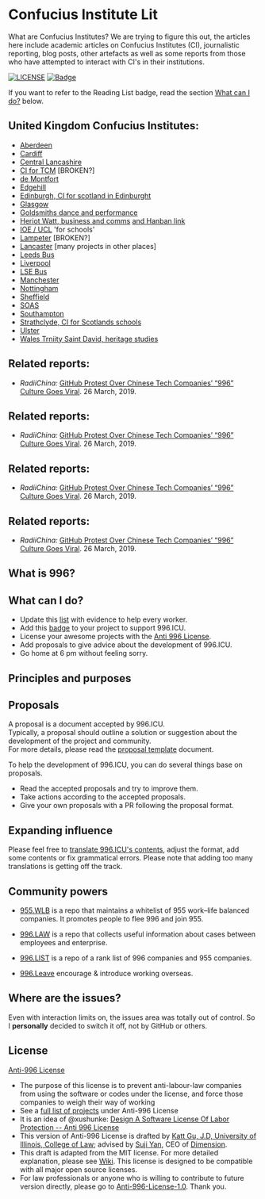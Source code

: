 Confucius Institute Lit
=======

What are Confucius Institutes? We are trying to figure this out, the articles here include academic articles on Confucius Institutes (CI), journalistic reporting, blog posts, other artefacts as well as some reports from those who have attempted to interact with CI's in their institutions.

[![LICENSE](https://img.shields.io/badge/license-Reading%20List-blue.svg)](https://github.com/carwynmorris/readinglists/blob/master/LICENSE.md)
[![Badge](https://img.shields.io/badge/link-ReadingList-red.svg)](https://github.com/carwynmorris/readinglists/blob/master/README.md)

If you want to refer to the Reading List badge, read the section [What can I do?](#what-can-i-do) below.

United Kingdom Confucius Institutes:
---
* [Aberdeen](https://www.abdn.ac.uk/confucius/)
* [Cardiff](https://www.cardiff.ac.uk/confucius-institute)
* [Central Lancashire](https://www.uclan.ac.uk/confucius/)
* [CI for TCM](http://www.ci4tcm.com/) [BROKEN?]
* [de Montfort](https://www.dmu.ac.uk/community/confucius-institute.aspx)
* [Edgehill](https://www.edgehill.ac.uk/confuciusinstitute/about/)
* [Edinburgh, CI for scotland in Edinburght](http://www.confuciusinstitute.ac.uk/)
* [Glasgow](https://www.gla.ac.uk/explore/confucius/)
* [Goldsmiths dance and performance](https://www.gold.ac.uk/confucius-institute/)
* [Heriot Watt, business and comms](http://www.confuciusinstitute.hw.ac.uk/) [and Hanban link](http://english.hanban.org/node_43189.htm)
* [IOE / UCL](https://www.ucl.ac.uk/ioe/departments-and-centres/centres/ioe-confucius-institute-schools) 'for schools'
* [Lampeter](http://english.hanban.org/node_10578.htm) [BROKEN?]
* [Lancaster](https://www.lancaster.ac.uk/confucius-institute/) [many projects in other places]
* [Leeds Bus](https://confucius.leeds.ac.uk/)
* [Liverpool](https://www.liverpool.ac.uk/confucius-institute/)
* [LSE Bus](http://www.lse.ac.uk/cibl)
* [Manchester](https://www.confuciusinstitute.manchester.ac.uk/about/partners/uk-confucius-institutes/)
* [Nottingham](https://www.nottingham.ac.uk/confucius/index.aspx)
* [Sheffield](https://www.sheffield.ac.uk/confucius)
* [SOAS](https://www.soas.ac.uk/lci/)
* [Southampton](https://www.southampton.ac.uk/ci/index.page)
* [Strathclyde, CI for Scotlands schools](https://www.strath.ac.uk/humanities/confuciusinstituteforscotlandsschools/)
* [Ulster](https://www.ulster.ac.uk/confucius)
* [Wales Trniity Saint David, heritage studies](https://www.uwtsd.ac.uk/confucius-institute/)


Related reports:
---
* *RadiiChina:* [GitHub Protest Over Chinese Tech Companies’ “996” Culture Goes Viral](https://radiichina.com/github-protest-chinese-tech-996/). 26 March, 2019.

Related reports:
---
* *RadiiChina:* [GitHub Protest Over Chinese Tech Companies’ “996” Culture Goes Viral](https://radiichina.com/github-protest-chinese-tech-996/). 26 March, 2019.

Related reports:
---
* *RadiiChina:* [GitHub Protest Over Chinese Tech Companies’ “996” Culture Goes Viral](https://radiichina.com/github-protest-chinese-tech-996/). 26 March, 2019.

Related reports:
---
* *RadiiChina:* [GitHub Protest Over Chinese Tech Companies’ “996” Culture Goes Viral](https://radiichina.com/github-protest-chinese-tech-996/). 26 March, 2019.



What is 996?
---


What can I do?
---

- Update this [list](blacklist/blacklist.md) with evidence to help every worker.  
- Add this [badge](externals/instruction.md) to your project to support 996.ICU.  
- License your awesome projects with the [Anti 996 License](LICENSE).  
- Add proposals to give advice about the development of 996.ICU.
- Go home at 6 pm without feeling sorry.


Principles and purposes
---


Proposals
---
A proposal is a document accepted by 996.ICU.  
Typically, a proposal should outline a solution or suggestion about the development of the project and community.  
For more details, please read the [proposal template](proposal/proposal_template.md) document.  

To help the development of 996.ICU, you can do several things base on proposals.

- Read the accepted proposals and try to improve them.
- Take actions according to the accepted proposals.
- Give your own proposals with a PR following the proposal format.


Expanding influence
---

Please feel free to [translate 996.ICU's contents](i18n/i18n.md), adjust the format, add some contents or fix grammatical errors. Please note that adding too many translations is getting off the track.


Community powers
---

 - [955.WLB](https://github.com/formulahendry/955.WLB) is a repo that maintains a whitelist of 955 work–life balanced companies. It promotes people to flee 996 and join 955.

 - [996.LAW](https://github.com/Y1ran/996.Law) is a repo that collects useful information about cases between employees and enterprise.

 - [996.LIST](https://github.com/fengT-T/996_list) is a repo of a rank list of 996 companies and 955 companies.

 - [996.Leave](https://github.com/623637646/996.Leave) encourage & introduce working overseas.


Where are the issues?
---

Even with interaction limits on, the issues area was totally out of control.
So I **personally** decided to switch it off, not by GitHub or others.


License
---

[Anti-996 License](LICENSE)

 - The purpose of this license is to prevent anti-labour-law companies from using the software or codes under the license, and force those companies to weigh their way of working
 - See a [full list of projects](awesomelist/projects.md) under Anti-996 License
 - It is an idea of @xushunke: [Design A Software License Of Labor Protection -- Anti 996 License](https://github.com/996icu/996.ICU/pull/15642)
 - This version of Anti-996 License is drafted by [Katt Gu, J.D, University of Illinois, College of Law](https://scholar.google.com.sg/citations?user=PTcpQwcAAAAJ&hl=en&oi=ao); advised by [Suji Yan](https://www.linkedin.com/in/tedkoyan/), CEO of [Dimension](https://www.dimension.im).  
 - This draft is adapted from the MIT license. For more detailed explanation, please see [Wiki](https://github.com/kattgu7/996-License-Draft/wiki). This license is designed to be compatible with all major open source licenses.  
 - For law professionals or anyone who is willing to contribute to future version directly, please go to [Anti-996-License-1.0](https://github.com/kattgu7/996-License-Draft). Thank you.
